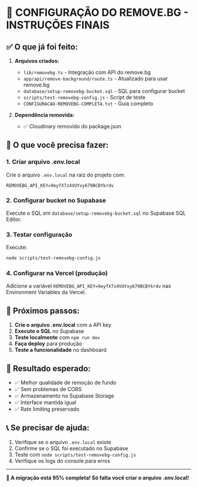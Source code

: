 # 🎉 CONFIGURAÇÃO DO REMOVE.BG - INSTRUÇÕES FINAIS

## ✅ O que já foi feito:

1. **Arquivos criados:**
   - `lib/removebg.ts` - Integração com API do remove.bg
   - `app/api/remove-background/route.ts` - Atualizado para usar remove.bg
   - `database/setup-removebg-bucket.sql` - SQL para configurar bucket
   - `scripts/test-removebg-config.js` - Script de teste
   - `CONFIGURACAO-REMOVEBG-COMPLETA.txt` - Guia completo

2. **Dependência removida:**
   - ✅ Cloudinary removido do package.json

## 📝 O que você precisa fazer:

### 1. Criar arquivo .env.local
Crie o arquivo `.env.local` na raiz do projeto com:

```env
REMOVEBG_API_KEY=9eyfX7z4VUYxy679BCBYkrdv
```

### 2. Configurar bucket no Supabase
Execute o SQL em `database/setup-removebg-bucket.sql` no Supabase SQL Editor.

### 3. Testar configuração
Execute:
```bash
node scripts/test-removebg-config.js
```

### 4. Configurar na Vercel (produção)
Adicione a variável `REMOVEBG_API_KEY=9eyfX7z4VUYxy679BCBYkrdv` nas Environment Variables da Vercel.

## 🚀 Próximos passos:

1. **Crie o arquivo .env.local** com a API key
2. **Execute o SQL** no Supabase
3. **Teste localmente** com `npm run dev`
4. **Faça deploy** para produção
5. **Teste a funcionalidade** no dashboard

## 🎯 Resultado esperado:

- ✅ Melhor qualidade de remoção de fundo
- ✅ Sem problemas de CORS
- ✅ Armazenamento no Supabase Storage
- ✅ Interface mantida igual
- ✅ Rate limiting preservado

## 📞 Se precisar de ajuda:

1. Verifique se o arquivo `.env.local` existe
2. Confirme se o SQL foi executado no Supabase
3. Teste com `node scripts/test-removebg-config.js`
4. Verifique os logs do console para erros

---

**🎉 A migração está 95% completa! Só falta você criar o arquivo .env.local!**

